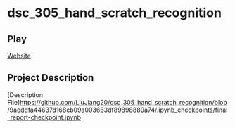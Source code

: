 # dsc_305_hand_scratch_recognition

## Play
[Website](https://liujiang20.github.io/dsc_305_hand_scratch_recognition/homepage.html)

## Project Description
[Description File]https://github.com/LiuJiang20/dsc_305_hand_scratch_recognition/blob/9aeddfa44637d168cb09a003663df89898889a74/.ipynb_checkpoints/final_report-checkpoint.ipynb
